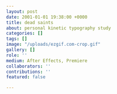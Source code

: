 ```yaml
---
layout: post
date: 2001-01-01 19:38:00 +0000
title: dead saints
about: personal kinetic typography study
categories: []
tags: []
image: "/uploads/ezgif.com-crop.gif"
gallery: []
role: ''
medium: After Effects, Premiere
collaborators: ''
contributions: ''
featured: false

---
```

